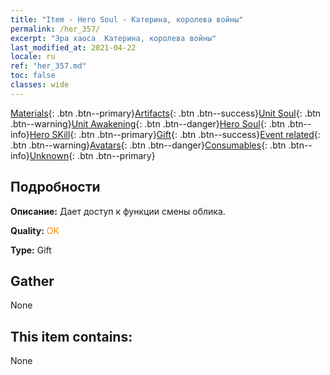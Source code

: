 ```yaml
---
title: "Item - Hero Soul - Катерина, королева войны"
permalink: /her_357/
excerpt: "Эра хаоса  Катерина, королева войны"
last_modified_at: 2021-04-22
locale: ru
ref: "her_357.md"
toc: false
classes: wide
---
```

 [Materials](/ItemsRU/){: .btn .btn--primary}[Artifacts](/ItemsRU/Artifacts/){: .btn .btn--success}[Unit Soul](/ItemsRU/UnitSoul/){: .btn .btn--warning}[Unit Awakening](/ItemsRU/UnitAwakening/){: .btn .btn--danger}[Hero Soul](/ItemsRU/HeroSoul/){: .btn .btn--info}[Hero SKill](/ItemsRU/HeroSkill/){: .btn .btn--primary}[Gift](/ItemsRU/Gift/){: .btn .btn--success}[Event related](/ItemsRU/Events/){: .btn .btn--warning}[Avatars](/ItemsRU/Avatars/){: .btn .btn--danger}[Consumables](/ItemsRU/Consumables/){: .btn .btn--info}[Unknown](/ItemsRU/Unknown/){: .btn .btn--primary}

## Подробности
 **Описание:** Дает доступ к функции смены облика.

 **Quality:** <span style="color: #FF8C00">OK</span>

 **Type:** Gift

## Gather

  None

## This item contains:

  None

